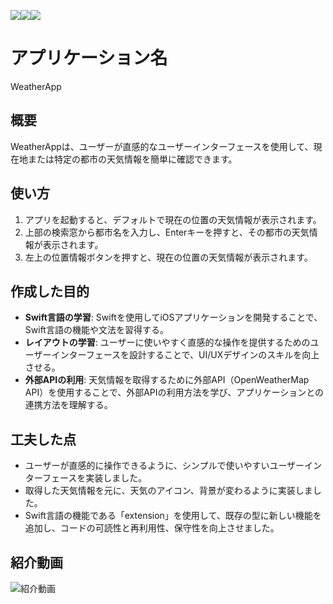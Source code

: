 <img src="https://img.shields.io/badge/-Swift-FA7343.svg?logo=swift&style=popout"><img src="https://img.shields.io/badge/-Xcode-1575F9.svg?logo=xcode&style=popout"><img src="https://img.shields.io/badge/-Apple-999999.svg?logo=apple&style=popout">
# アプリケーション名

WeatherApp

## 概要

WeatherAppは、ユーザーが直感的なユーザーインターフェースを使用して、現在地または特定の都市の天気情報を簡単に確認できます。

## 使い方

1. アプリを起動すると、デフォルトで現在の位置の天気情報が表示されます。
2. 上部の検索窓から都市名を入力し、Enterキーを押すと、その都市の天気情報が表示されます。
3. 左上の位置情報ボタンを押すと、現在の位置の天気情報が表示されます。

## 作成した目的

- **Swift言語の学習**: Swiftを使用してiOSアプリケーションを開発することで、Swift言語の機能や文法を習得する。
- **レイアウトの学習**: ユーザーに使いやすく直感的な操作を提供するためのユーザーインターフェースを設計することで、UI/UXデザインのスキルを向上させる。
- **外部APIの利用**: 天気情報を取得するために外部API（OpenWeatherMap API）を使用することで、外部APIの利用方法を学び、アプリケーションとの連携方法を理解する。

## 工夫した点

- ユーザーが直感的に操作できるように、シンプルで使いやすいユーザーインターフェースを実装しました。
- 取得した天気情報を元に、天気のアイコン、背景が変わるように実装しました。
- Swift言語の機能である「extension」を使用して、既存の型に新しい機能を追加し、コードの可読性と再利用性、保守性を向上させました。

## 紹介動画

![紹介動画](WeatherApp/Images/introduction.GIF)
